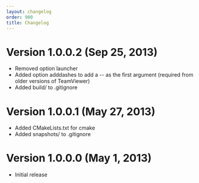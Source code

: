 ```yaml
---
layout: changelog
order: 900
title: Changelog
---
```

# Version 1.0.0.2 (Sep 25, 2013)

* Removed option launcher
* Added option adddashes to add a -- as the first argument (required from older
  versions of TeamViewer)
* Added build/ to .gitignore

# Version 1.0.0.1 (May 27, 2013)

* Added CMakeLists.txt for cmake
* Added snapshots/ to .gitignore

# Version 1.0.0.0 (May 1, 2013)

* Initial release
